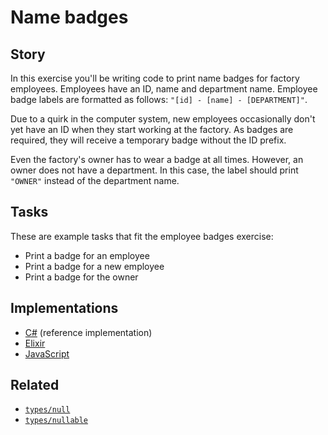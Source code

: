 # Name badges

## Story

In this exercise you'll be writing code to print name badges for factory employees. Employees have an ID, name and department name. Employee badge labels are formatted as follows: `"[id] - [name] - [DEPARTMENT]"`.

Due to a quirk in the computer system, new employees occasionally don't yet have an ID when they start working at the factory. As badges are required, they will receive a temporary badge without the ID prefix.

Even the factory's owner has to wear a badge at all times. However, an owner does not have a department. In this case, the label should print `"OWNER"` instead of the department name.

## Tasks

These are example tasks that fit the employee badges exercise:

- Print a badge for an employee
- Print a badge for a new employee
- Print a badge for the owner

## Implementations

- [C#][implementation-csharp] (reference implementation)
- [Elixir][implementation-elixir]
- [JavaScript][implementation-javascript]

## Related

- [`types/null`][types-null]
- [`types/nullable`][types-nullable]

[types-null]: ../types/null.md
[types-nullable]: ../types/nullable.md
[implementation-csharp]: ../../languages/csharp/exercises/concept/nullability/.docs/instructions.md
[implementation-javascript]: ../../languages/javascript/exercises/concept/nullability/.docs/instructions.md
[implementation-elixir]: ../../languages/elixir/exercises/concept/nil/.docs/instructions.md
